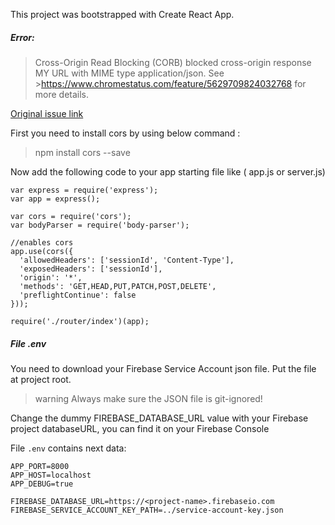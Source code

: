 This project was bootstrapped with Create React App.







##### Error:
>Cross-Origin Read Blocking (CORB) blocked cross-origin response MY URL with MIME type application/json. See >https://www.chromestatus.com/feature/5629709824032768 for more details.

[Original issue link](https://stackoverflow.com/questions/50873764/cross-origin-read-blocking-corb)

First you need to install cors by using below command :

> npm install cors --save

Now add the following code to your app starting file like ( app.js or server.js)
```
var express = require('express');
var app = express();

var cors = require('cors');
var bodyParser = require('body-parser');

//enables cors
app.use(cors({
  'allowedHeaders': ['sessionId', 'Content-Type'],
  'exposedHeaders': ['sessionId'],
  'origin': '*',
  'methods': 'GET,HEAD,PUT,PATCH,POST,DELETE',
  'preflightContinue': false
}));

require('./router/index')(app);
```

##### File .env

You need to download your Firebase Service Account json file.
Put the file at project root.

>warning Always make sure the JSON file is git-ignored!

Change the dummy FIREBASE_DATABASE_URL value with your Firebase project databaseURL, you can find it on your Firebase Console

File `.env` contains next data:
```
APP_PORT=8000
APP_HOST=localhost
APP_DEBUG=true

FIREBASE_DATABASE_URL=https://<project-name>.firebaseio.com
FIREBASE_SERVICE_ACCOUNT_KEY_PATH=../service-account-key.json
```
